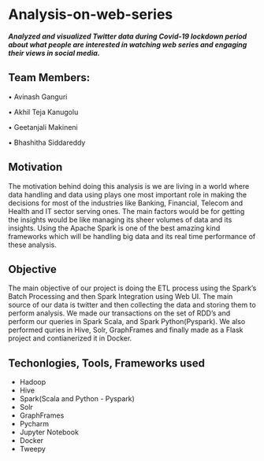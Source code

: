 # Analysis-on-web-series

**_Analyzed and visualized Twitter data during Covid-19 lockdown period about what people are interested in watching web series and engaging their views in social media._**

## Team Members:

• Avinash Ganguri

• Akhil Teja Kanugolu

• Geetanjali Makineni

• Bhashitha Siddareddy

## Motivation

The motivation behind doing this analysis is we are living in a world where data
handling and data using plays one most important role in making the decisions for
most of the industries like Banking, Financial, Telecom and Health and IT sector
serving ones. The main factors would be for getting the insights would be like
managing its sheer volumes of data and its insights. Using the Apache Spark is one
of the best amazing kind frameworks which will be handling big data and its real
time performance of these analysis.

## Objective

The main objective of our project is doing the ETL process using the Spark’s Batch
Processing and then Spark Integration using Web UI. The main source of our data is
twitter and then collecting the data and storing them to perform analysis. We made our
transactions on the set of RDD’s and perform our queries in Spark Scala, and Spark Python(Pyspark). We also performed quries in Hive, Solr, GraphFrames and finally made as a Flask project and contianerized it in Docker.


## Techonlogies, Tools, Frameworks used

- Hadoop
- Hive
- Spark(Scala and Python - Pyspark)
- Solr
- GraphFrames
- Pycharm
- Jupyter Notebook
- Docker
- Tweepy

